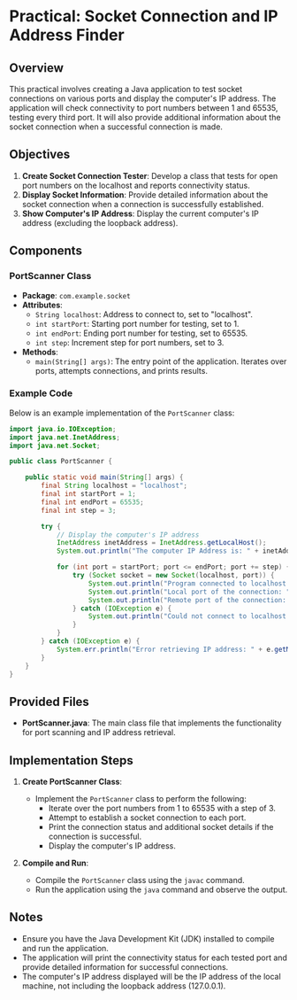# Practical: Socket Connection and IP Address Finder

## Overview

This practical involves creating a Java application to test socket connections on various ports and display the computer's IP address. The application will check connectivity to port numbers between 1 and 65535, testing every third port. It will also provide additional information about the socket connection when a successful connection is made.

## Objectives

1. **Create Socket Connection Tester**: Develop a class that tests for open port numbers on the localhost and reports connectivity status.
2. **Display Socket Information**: Provide detailed information about the socket connection when a connection is successfully established.
3. **Show Computer's IP Address**: Display the current computer's IP address (excluding the loopback address).

## Components

### PortScanner Class

- **Package**: `com.example.socket`
- **Attributes**:
    - `String localhost`: Address to connect to, set to "localhost".
    - `int startPort`: Starting port number for testing, set to 1.
    - `int endPort`: Ending port number for testing, set to 65535.
    - `int step`: Increment step for port numbers, set to 3.
- **Methods**:
    - `main(String[] args)`: The entry point of the application. Iterates over ports, attempts connections, and prints results.

### Example Code

Below is an example implementation of the `PortScanner` class:

```java
import java.io.IOException;
import java.net.InetAddress;
import java.net.Socket;

public class PortScanner {

    public static void main(String[] args) {
        final String localhost = "localhost";
        final int startPort = 1;
        final int endPort = 65535;
        final int step = 3;

        try {
            // Display the computer's IP address
            InetAddress inetAddress = InetAddress.getLocalHost();
            System.out.println("The computer IP Address is: " + inetAddress.getHostAddress());

            for (int port = startPort; port <= endPort; port += step) {
                try (Socket socket = new Socket(localhost, port)) {
                    System.out.println("Program connected to localhost port: " + port);
                    System.out.println("Local port of the connection: " + socket.getLocalPort());
                    System.out.println("Remote port of the connection: " + socket.getPort());
                } catch (IOException e) {
                    System.out.println("Could not connect to localhost port: " + port);
                }
            }
        } catch (IOException e) {
            System.err.println("Error retrieving IP address: " + e.getMessage());
        }
    }
}
```

## Provided Files

- **PortScanner.java**: The main class file that implements the functionality for port scanning and IP address retrieval.

## Implementation Steps

1. **Create PortScanner Class**:
    - Implement the `PortScanner` class to perform the following:
        - Iterate over the port numbers from 1 to 65535 with a step of 3.
        - Attempt to establish a socket connection to each port.
        - Print the connection status and additional socket details if the connection is successful.
        - Display the computer's IP address.

2. **Compile and Run**:
    - Compile the `PortScanner` class using the `javac` command.
    - Run the application using the `java` command and observe the output.

## Notes

- Ensure you have the Java Development Kit (JDK) installed to compile and run the application.
- The application will print the connectivity status for each tested port and provide detailed information for successful connections.
- The computer's IP address displayed will be the IP address of the local machine, not including the loopback address (127.0.0.1).